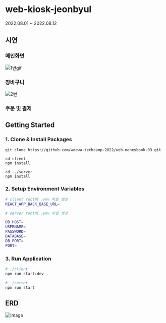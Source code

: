 # web-kiosk-jeonbyul
2022.08.01 ~ 2022.08.12
## 시연 
### 메인화면
![1번gif](https://user-images.githubusercontent.com/76844355/184734702-ab67da0d-19f2-44b4-b9be-b2e799fb5d22.gif)

### 장바구니 
![2번](https://user-images.githubusercontent.com/76844355/184745056-b774fa52-6ce9-461c-ab3e-0aa19e1f4393.gif)

### 주문 및 결제 


## Getting Started

### 1. Clone & Install Packages

```
git clone https://github.com/woowa-techcamp-2022/web-moneybook-03.git

cd client
npm install

cd ../server
npm install
```

### 2. Setup Environment Variables

```bash
# client root에 .env 파일 생성
REACT_APP_BACK_BASE_URL=

# server root에 .env 파일 생성

DB_HOST=
USERNAME=
PASSWORD=
DATABASE=
DB_PORT=
PORT=

```

### 3. Run Application

```bash
# ./client
npm run start:dev

# ./server
npm run start
```


## ERD
![image](https://user-images.githubusercontent.com/76844355/182856873-57c756b2-19c3-4e16-8ddc-94bc05ce5320.png)
